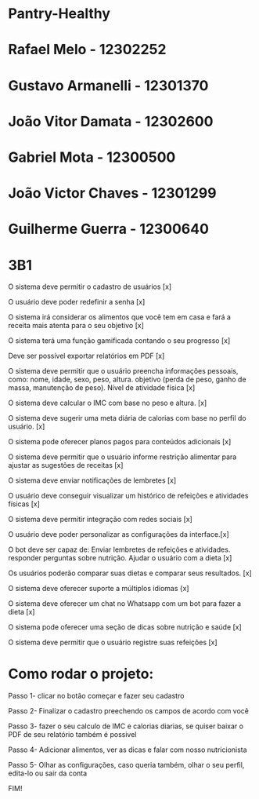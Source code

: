# Pantry-Healthy

# Rafael Melo - 12302252
# Gustavo Armanelli - 12301370
# João Vitor Damata - 12302600
# Gabriel Mota - 12300500
# João Victor Chaves - 12301299
# Guilherme Guerra - 12300640
# 3B1
O sistema deve permitir o cadastro de usuários [x]

O usuário deve poder redefinir a senha [x]

O sistema irá considerar os alimentos que você tem em casa e fará a receita mais atenta para o seu objetivo [x]

O sistema terá uma função gamificada contando o seu progresso [x]

Deve ser possível exportar relatórios em PDF [x]

O sistema deve permitir que o usuário preencha informações pessoais, como: nome, idade, sexo, peso, altura. objetivo (perda de peso, ganho de massa, manutenção de peso). Nível de atividade física [x]

O sistema deve calcular o IMC com base no peso e altura. [x]

O sistema deve sugerir uma meta diária de calorias com base no perfil do usuário. [x]

O sistema pode oferecer planos pagos para conteúdos adicionais [x]

O sistema deve permitir que o usuário informe restrição alimentar para ajustar as sugestões de receitas [x]

O sistema deve enviar notificações de lembretes [x]

O usuário deve conseguir visualizar um histórico de refeições e atividades físicas [x]

O sistema deve permitir integração com redes sociais [x]

O usuário deve poder personalizar as configurações da interface.[x]

O bot deve ser capaz de: 
Enviar lembretes de refeições e atividades.
responder perguntas sobre nutrição.
Ajudar o usuário com a dieta [x]

Os usuários poderão comparar suas dietas e comparar seus resultados. [x]

O sistema deve oferecer suporte a múltiplos idiomas {x]

O sistema deve oferecer um chat no Whatsapp com um bot para fazer a dieta [x]

O sistema pode oferecer uma seção de dicas sobre nutrição e saúde [x]

O sistema deve permitir que o usuário registre suas refeições [x]

# Como rodar o projeto:
Passo 1- clicar no botão começar e fazer seu cadastro 

Passo 2- Finalizar o cadastro preechendo os campos de acordo com você

Passo 3- fazer o seu calculo de IMC e calorias diarias, se quiser baixar o PDF de seu relatório também é possivel

Passo 4- Adicionar alimentos, ver as dicas e falar com nosso nutricionista

Passo 5- Olhar as configurações, caso queria também, olhar o seu perfil, edita-lo ou sair da conta

FIM!
